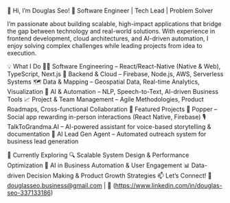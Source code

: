 👋 Hi, I’m Douglas Seo!
🚀 Software Engineer | Tech Lead | Problem Solver

I’m passionate about building scalable, high-impact applications that bridge the gap between technology and real-world solutions. With experience in frontend development, cloud architectures, and AI-driven automation, I enjoy solving complex challenges while leading projects from idea to execution.

💡 What I Do
👨‍💻 Software Engineering – React/React-Native (Native & Web), TypeScript, Next.js
📡 Backend & Cloud – Firebase, Node.js, AWS, Serverless Systems
🗺️ Data & Mapping – Geospatial Data, Real-time Analytics, Visualization
🤖 AI & Automation – NLP, Speech-to-Text, AI-driven Business Tools
📈 Project & Team Management – Agile Methodologies, Product Roadmaps, Cross-functional Collaboration
🔨 Featured Projects
📱 Popper – Social app rewarding in-person interactions (React Native, Firebase)
🎙️ TalkToGrandma.AI – AI-powered assistant for voice-based storytelling & documentation
🤖 AI Lead Gen Agent – Automated outreach system for business lead generation

🌱 Currently Exploring
🔍 Scalable System Design & Performance Optimization
🚀 AI in Business Automation & User Engagement
📊 Data-driven Decision Making & Product Growth Strategies
📫 Let’s Connect!
📩 douglasseo.business@gmail.com | 💼 (https://www.linkedin.com/in/douglas-seo-337133186)
<!---
seoking23/seoking23 is a ✨ special ✨ repository because its `README.md` (this file) appears on your GitHub profile.
You can click the Preview link to take a look at your changes.
--->
